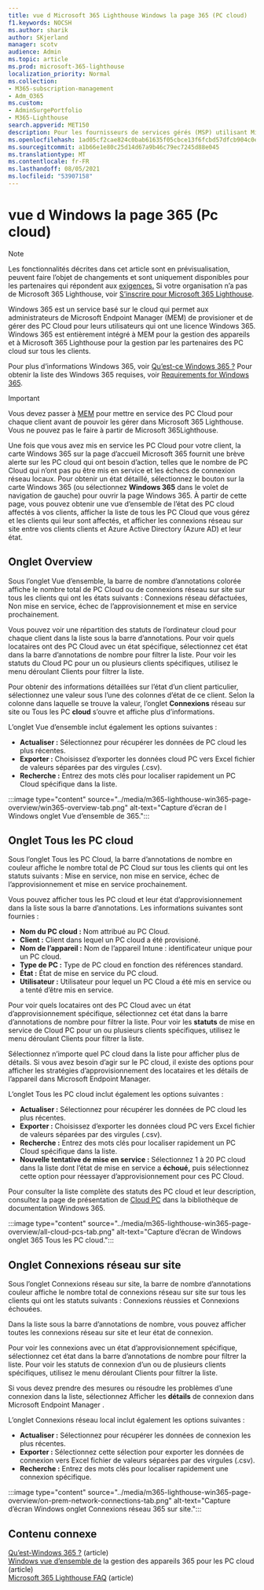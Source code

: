 ```yaml
---
title: vue d Microsoft 365 Lighthouse Windows la page 365 (PC cloud)
f1.keywords: NOCSH
ms.author: sharik
author: SKjerland
manager: scotv
audience: Admin
ms.topic: article
ms.prod: microsoft-365-lighthouse
localization_priority: Normal
ms.collection:
- M365-subscription-management
- Adm_O365
ms.custom:
- AdminSurgePortfolio
- M365-Lighthouse
search.appverid: MET150
description: Pour les fournisseurs de services gérés (MSP) utilisant Microsoft 365 Lighthouse, découvrez la page Windows 365 (PC cloud).
ms.openlocfilehash: 1ad05cf2cae824c0bab61635f05cbce13f6fcbd57dfcb904c0e53fd3b25e9ab0
ms.sourcegitcommit: a1b66e1e80c25d14d67a9b46c79ec7245d88e045
ms.translationtype: MT
ms.contentlocale: fr-FR
ms.lasthandoff: 08/05/2021
ms.locfileid: "53907158"
---
```

# <a name="windows-365-cloud-pcs-page-overview"></a>vue d Windows la page 365 (Pc cloud)  

> [!NOTE]
> Les fonctionnalités décrites dans cet article sont en prévisualisation, peuvent faire l’objet de changements et sont uniquement disponibles pour les partenaires qui répondent aux [exigences.](m365-lighthouse-requirements.md) Si votre organisation n’a pas de Microsoft 365 Lighthouse, voir [S’inscrire pour Microsoft 365 Lighthouse](m365-lighthouse-sign-up.md).
  
Windows 365 est un service basé sur le cloud qui permet aux administrateurs de Microsoft Endpoint Manager (MEM) de provisioner et de gérer des PC Cloud pour leurs utilisateurs qui ont une licence Windows 365. Windows 365 est entièrement intégré à MEM pour la gestion des appareils et à Microsoft 365 Lighthouse pour la gestion par les partenaires des PC cloud sur tous les clients.

Pour plus d’informations Windows 365, voir [Qu’est-ce Windows 365 ?](/windows-365/overview) Pour obtenir la liste des Windows 365 requises, voir [Requirements for Windows 365](/windows-365/requirements).

> [!IMPORTANT]
> Vous devez passer à [MEM](https://go.microsoft.com/fwlink/p/?linkid=2150463) pour mettre en service des PC Cloud pour chaque client avant de pouvoir les gérer dans Microsoft 365 Lighthouse. Vous ne pouvez pas le faire à partir de Microsoft 365Lighthouse.

Une fois que vous avez mis en service les PC Cloud pour votre client, la carte Windows 365 sur la page d’accueil Microsoft 365 fournit une brève alerte sur les PC cloud qui ont besoin d’action, telles que le nombre de PC Cloud qui n’ont pas pu être mis en service et les échecs de connexion réseau locaux. Pour obtenir un état détaillé, sélectionnez le bouton sur la carte Windows 365 (ou sélectionnez **Windows 365** dans le volet de navigation de gauche) pour ouvrir la page Windows 365. À partir de cette page, vous pouvez obtenir une vue d’ensemble de l’état des PC cloud affectés à vos clients, afficher la liste de tous les PC Cloud que vous gérez et les clients qui leur sont affectés, et afficher les connexions réseau sur site entre vos clients clients et Azure Active Directory (Azure AD) et leur état.

## <a name="overview-tab"></a>Onglet Overview

Sous l’onglet Vue d’ensemble, la barre de nombre d’annotations colorée affiche le nombre total de PC Cloud ou de connexions réseau sur site sur tous les clients qui ont les états suivants : Connexions réseau défactuées, Non mise en service, échec de l’approvisionnement et mise en service prochainement.

Vous pouvez voir une répartition des statuts de l’ordinateur cloud pour chaque client dans la liste sous la barre d’annotations. Pour voir quels locataires ont des PC Cloud avec un état spécifique, sélectionnez cet état dans la barre d’annotations de nombre pour filtrer la liste. Pour voir les statuts du Cloud PC pour  un ou plusieurs clients spécifiques, utilisez le menu déroulant Clients pour filtrer la liste.

Pour obtenir des informations détaillées sur l’état d’un client particulier, sélectionnez une valeur sous l’une des colonnes d’état de ce client. Selon la colonne dans laquelle se trouve la valeur, l’onglet **Connexions** réseau sur site ou Tous les PC **cloud** s’ouvre et affiche plus d’informations.

L’onglet Vue d’ensemble inclut également les options suivantes :

- **Actualiser :** Sélectionnez pour récupérer les données de PC cloud les plus récentes.
- **Exporter :** Choisissez d’exporter les données cloud PC vers Excel fichier de valeurs séparées par des virgules (.csv).
- **Recherche :** Entrez des mots clés pour localiser rapidement un PC Cloud spécifique dans la liste.

:::image type="content" source="../media/m365-lighthouse-win365-page-overview/win365-overview-tab.png" alt-text="Capture d’écran de l Windows onglet Vue d’ensemble de 365.":::

## <a name="all-cloud-pcs-tab"></a>Onglet Tous les PC cloud

Sous l’onglet Tous les PC Cloud, la barre d’annotations de nombre en couleur affiche le nombre total de PC Cloud sur tous les clients qui ont les statuts suivants : Mise en service, non mise en service, échec de l’approvisionnement et mise en service prochainement.

Vous pouvez afficher tous les PC cloud et leur état d’approvisionnement dans la liste sous la barre d’annotations. Les informations suivantes sont fournies :

- **Nom du PC cloud :** Nom attribué au PC Cloud.
- **Client :** Client dans lequel un PC cloud a été provisioné.
- **Nom de l’appareil :** Nom de l’appareil Intune : identificateur unique pour un PC cloud.
- **Type de PC :** Type de PC cloud en fonction des références standard.
- **État :** État de mise en service du PC cloud.
- **Utilisateur :** Utilisateur pour lequel un PC Cloud a été mis en service ou a tenté d’être mis en service.

Pour voir quels locataires ont des PC Cloud avec un état d’approvisionnement spécifique, sélectionnez cet état dans la barre d’annotations de nombre pour filtrer la liste. Pour voir les **statuts** de mise en service de Cloud PC pour un ou plusieurs clients spécifiques, utilisez le menu déroulant Clients pour filtrer la liste.

Sélectionnez n’importe quel PC cloud dans la liste pour afficher plus de détails. Si vous avez besoin d’agir sur le PC cloud, il existe des options pour afficher les stratégies d’approvisionnement des locataires et les détails de l’appareil dans Microsoft Endpoint Manager.

L’onglet Tous les PC cloud inclut également les options suivantes :

- **Actualiser :** Sélectionnez pour récupérer les données de PC cloud les plus récentes.
- **Exporter :** Choisissez d’exporter les données cloud PC vers Excel fichier de valeurs séparées par des virgules (.csv).
- **Recherche :** Entrez des mots clés pour localiser rapidement un PC Cloud spécifique dans la liste.
- **Nouvelle tentative de mise en service :** Sélectionnez 1 à 20 PC cloud dans la liste dont l’état de mise en service a **échoué,** puis sélectionnez cette option pour réessayer d’approvisionnement pour ces PC Cloud.

Pour consulter la liste complète des statuts des PC cloud et leur description, consultez la page de présentation de [Cloud PC](/windows-365/device-management-overview#cloud-pc-overview-page) dans la bibliothèque de documentation Windows 365.

:::image type="content" source="../media/m365-lighthouse-win365-page-overview/all-cloud-pcs-tab.png" alt-text="Capture d’écran de Windows onglet 365 Tous les PC cloud.":::

## <a name="on-premises-network-connections-tab"></a>Onglet Connexions réseau sur site

Sous l’onglet Connexions réseau sur site, la barre de nombre d’annotations couleur affiche le nombre total de connexions réseau sur site sur tous les clients qui ont les statuts suivants : Connexions réussies et Connexions échouées.

Dans la liste sous la barre d’annotations de nombre, vous pouvez afficher toutes les connexions réseau sur site et leur état de connexion.

Pour voir les connexions avec un état d’approvisionnement spécifique, sélectionnez cet état dans la barre d’annotations de nombre pour filtrer la liste. Pour voir les statuts de connexion d’un  ou de plusieurs clients spécifiques, utilisez le menu déroulant Clients pour filtrer la liste.

Si vous devez prendre des mesures ou résoudre les problèmes d’une connexion dans la liste, sélectionnez Afficher les **détails** de connexion dans Microsoft Endpoint Manager .

L’onglet Connexions réseau local inclut également les options suivantes :

- **Actualiser :** Sélectionnez pour récupérer les données de connexion les plus récentes.
- **Exporter :** Sélectionnez cette sélection pour exporter les données de connexion vers Excel fichier de valeurs séparées par des virgules (.csv).
- **Recherche :** Entrez des mots clés pour localiser rapidement une connexion spécifique.

:::image type="content" source="../media/m365-lighthouse-win365-page-overview/on-prem-network-connections-tab.png" alt-text="Capture d’écran Windows onglet Connexions réseau 365 sur site.":::

## <a name="related-content"></a>Contenu connexe

[Qu’est-Windows 365 ?](/windows-365/overview) (article)\
[Windows vue d’ensemble de](/windows-365/device-management-overview) la gestion des appareils 365 pour les PC cloud (article)\
[Microsoft 365 Lighthouse FAQ](m365-lighthouse-faq.yml) (article)